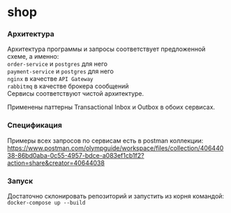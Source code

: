 # shop

### Архитектура
Архитектура программы и запросы соответствует предложенной схеме, а именно: \
`order-service` и `postgres` для него \
`payment-service` и `postgres` для него \
`nginx` в качестве `API Gateway` \
`rabbitmq` в качестве брокера сообщений \
Сервисы соответствуют чистой архитектуре.

Применены паттерны Transactional Inbox и Outbox в обоих сервисах.

### Спецификация
Примеры всех запросов по сервисам есть в postman коллекции: \
https://www.postman.com/olympguide/workspace/files/collection/40644038-86bd0aba-0c55-4957-bdce-a083ef1cb1f2?action=share&creator=40644038

### Запуск
Достаточно склонировать репозиторий и запустить из корня командой: \
`docker-compose up --build`